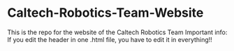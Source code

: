 # Caltech-Robotics-Team-Website
This is the repo for the website of the Caltech Robotics Team
Important info: If you edit the header in one .html file, you have to edit it in everything!!
